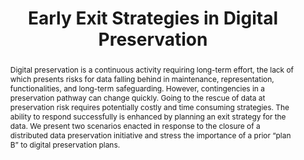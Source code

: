 ---
abstract: Digital preservation is a continuous activity requiring long-term effort,
  the lack of which presents risks for data falling behind in maintenance, representation,
  functionalities, and long-term safeguarding. However, contingencies in a preservation
  pathway can change quickly. Going to the rescue of data at preservation risk requires
  potentially costly and time consuming strategies. The ability to respond successfully
  is enhanced by planning an exit strategy for the data. We present two scenarios
  enacted in response to the closure of a distributed data preservation initiative
  and stress the importance of a prior “plan B” to digital preservation plans.
creators:
- Esteva, Maria
- Chang, Benn
- Adair, Ashley
date: null
document_url: https://services.phaidra.univie.ac.at/api/object/o:1081724/download
grand_parent: iPRES
institutions: []
keywords: []
landing_page_url: https://phaidra.univie.ac.at/o:1081724
language: eng
layout: publication
license: CC BY 4.0 International
notes_url: null
parent: iPRES 2019
presentation_url: null
publication_type: paper
size: 203842
source_name: iPRES
title: 'Early Exit Strategies in Digital Preservation '
year: 2019
---